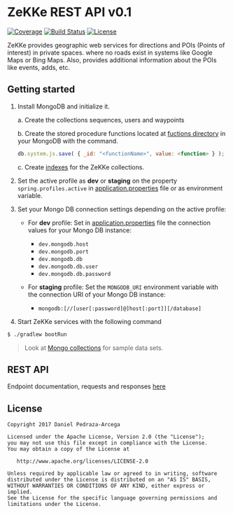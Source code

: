 ZeKKe REST API v0.1
===================

[![Coverage](https://codecov.io/gh/dan-zx/zekke-api/branch/develop/graph/badge.svg)](https://codecov.io/gh/dan-zx/zekke-api)
[![Build Status](https://travis-ci.org/dan-zx/zekke-api.svg?branch=develop)](https://travis-ci.org/dan-zx/zekke-api)
[![License](https://img.shields.io/badge/licence-Apache_Licence_2.0-blue.svg)](https://www.apache.org/licenses/LICENSE-2.0.html)

ZeKKe provides geographic web services for directions and POIs (Points of interest) in private spaces. where no roads exist in systems like Google Maps or Bing Maps. Also, provides additional information about the POIs like events, adds, etc.

Getting started
---------------

1. Install MongoDB and initialize it.

    a. Create the collections sequences, users and waypoints

    b. Create the stored procedure functions located at [fuctions directory](mongo/functions) in your MongoDB with the command.
    ```javascript
    db.system.js.save( { _id: "<functionName>", value: <function> } );
    ```

    c. Create [indexes](mongo/indexes.js) for the ZeKKe collections.
2. Set the active profile as **dev** or **staging** on the property `spring.profiles.active` in [application.properties](src/main/resources/application.properties) file or as environment variable.
3. Set your Mongo DB connection settings depending on the active profile:

    * For **dev** profile: Set in [application.properties](src/main/resources/application.properties) file the connection values for your Mongo DB instance:
        + `dev.mongodb.host`
        + `dev.mongodb.port`
        + `dev.mongodb.db`
        + `dev.mongodb.db.user`
        + `dev.mongodb.db.password`

    * For **staging** profile: Set the `MONGODB_URI` environment variable with the connection URI of your Mongo DB instance:
        +  `mongodb:[//[user[:password]@]host[:port]][/database]`

4. Start ZeKKe services with the following command

```sh
$ ./gradlew bootRun
```

> Look at [Mongo collections](mongo/collections/collections.md) for sample data sets.

REST API
--------

Endpoint documentation, requests and responses [here](API.md)

License
-------

    Copyright 2017 Daniel Pedraza-Arcega

    Licensed under the Apache License, Version 2.0 (the "License");
    you may not use this file except in compliance with the License.
    You may obtain a copy of the License at

       http://www.apache.org/licenses/LICENSE-2.0

    Unless required by applicable law or agreed to in writing, software
    distributed under the License is distributed on an "AS IS" BASIS,
    WITHOUT WARRANTIES OR CONDITIONS OF ANY KIND, either express or implied.
    See the License for the specific language governing permissions and
    limitations under the License.
